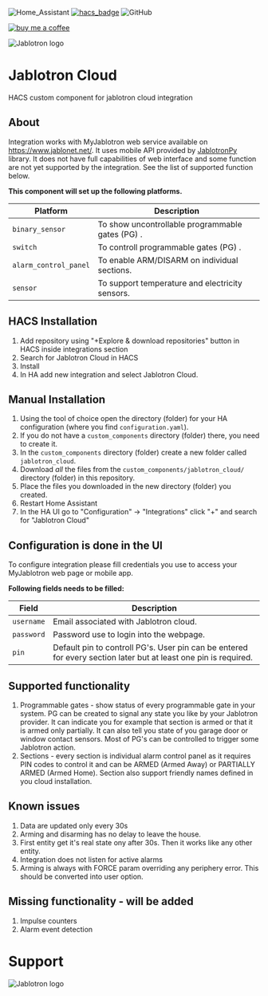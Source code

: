 ![Home_Assistant](https://img.shields.io/badge/Home-Assistant-blue)
[![hacs_badge](https://img.shields.io/badge/HACS-Custom-41BDF5.svg)](https://github.com/hacs/integration)
![GitHub](https://img.shields.io/github/license/viktak/ha-cc-openweathermap_all)

[![buy me a coffee](https://img.shields.io/badge/If%20you%20like%20it-Buy%20us%20a%20coffee-green.svg?style=for-the-badge)](https://www.buymeacoffee.com/michalbartP)

![Jablotron logo](https://github.com/Pigotka/ha-cc-jablotron-cloud/blob/main/logo.png)


# Jablotron Cloud

HACS custom component for jablotron cloud integration


## About

Integration works with MyJablotron web service available on https://www.jablonet.net/. It uses mobile API provided by [JablotronPy](https://github.com/fdegier/JablotronPy) library. It does not have full capabilities of web interface and some function are not yet supported by the integration. See the list of supported function below.

**This component will set up the following platforms.**

| Platform         | Description                         |
| ---------------- | ----------------------------------- |
| `binary_sensor`| To show uncontrollable programmable gates (PG) .   |
| `switch`| To controll programmable gates (PG) .   |
| `alarm_control_panel`| To enable ARM/DISARM on individual sections. |
| `sensor`| To support temperature and electricity sensors. |

## HACS Installation

1. Add repository using "+Explore & download repositories" button in HACS inside integrations section
2. Search for Jablotron Cloud in HACS
3. Install
4. In HA add new integration and select Jablotron Cloud.

## Manual Installation

1. Using the tool of choice open the directory (folder) for your HA configuration (where you find `configuration.yaml`).
2. If you do not have a `custom_components` directory (folder) there, you need to create it.
3. In the `custom_components` directory (folder) create a new folder called `jablotron_cloud`.
4. Download _all_ the files from the `custom_components/jablotron_cloud/` directory (folder) in this repository.
5. Place the files you downloaded in the new directory (folder) you created.
6. Restart Home Assistant
7. In the HA UI go to "Configuration" -> "Integrations" click "+" and search for "Jablotron Cloud"

## Configuration is done in the UI

To configure integration please fill credentials you use to access your MyJablotron web page or mobile app.

**Following fields needs to be filled:**

| Field         | Description                         |
| ---------------- | ----------------------------------- |
| `username` | Email associated with Jablotron cloud.   |
| `password` | Password use to login into the webpage. |
| `pin` | Default pin to controll PG's. User pin can be entered for every section later but at least one pin is required. |

## Supported functionality

1. Programmable gates - show status of every programmable gate in your system. PG can be created to signal any state you like by your Jablotron provider. It can indicate you for example that section is armed or that it is armed only partially. It can also tell you state of you garage door or window contact sensors. Most of PG's can be controlled to trigger some Jablotron action.
2. Sections - every section is individual alarm control panel as it requires PIN codes to control it and can be ARMED (Armed Away) or PARTIALLY ARMED (Armed Home). Section also support friendly names defined in you cloud installation.

## Known issues

1. Data are updated only every 30s
2. Arming and disarming has no delay to leave the house.
3. First entity get it's real state ony after 30s. Then it works like any other entity.
4. Integration does not listen for active alarms
5. Arming is always with FORCE param overriding any periphery error. This should be converted into user option.

## Missing functionality - will be added

1. Impulse counters
2. Alarm event detection

# Support

![Jablotron logo](https://github.com/Pigotka/ha-cc-jablotron-cloud/blob/main/bmc_qr.png)
